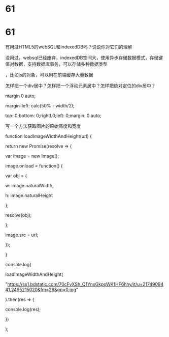 # 61

# 61

有用过HTML5的webSQL和IndexedDB吗？说说你对它们的理解

没用过，websql已经废弃，indexedDB空间大，使用异步存储数据模式，存储键值对数据，支持数据库事务，可以存储多种数据类型

，比如js的对象，可以用在前端缓存大量数据

怎样把一个div居中？怎样把一个浮动元素居中？怎样把绝对定位的div居中？

margin 0 auto;

margin-left: calc(50% - width/2);

top: 0;bottom: 0;rightL0;left: 0;margin: 0 auto;

写一个方法获取图片的原始高度和宽度

function loadImageWidthAndHeight(url) {

return new Promise(resolve => {

var image = new Image();

image.onload = function() {

var obj = {

w: image.naturalWidth,

h: image.naturalHeight

};

resolve(obj);

};

image.src = url;

});

}

console.log(

loadImageWidthAndHeight(

"https://ss1.bdstatic.com/70cFvXSh_Q1YnxGkpoWK1HF6hhy/it/u=2174909441,2495215020&fm=26&gp=0.jpg"

).then(res => {

console.log(res);

})

);